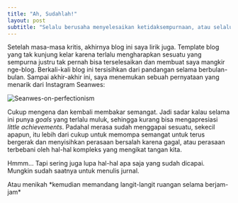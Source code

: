 ```yaml
---
title: "Ah, Sudahlah!"
layout: post
subtitle: "Selalu berusaha menyelesaikan ketidaksempurnaan, atau selalu dalam proses menyempurnakan yang sudah selesai?"
---
```


Setelah masa-masa kritis, akhirnya blog ini saya lirik juga. Template blog yang tak kunjung kelar karena terlalu mengharapkan sesuatu yang sempurna justru tak pernah bisa terselesaikan dan membuat saya mangkir nge-blog. Berkali-kali blog ini tersisihkan dari pandangan selama berbulan-bulan. Sampai akhir-akhir ini, saya menemukan sebuah pernyataan yang menarik dari Instagram Seanwes:

![Seanwes-on-perfectionism](https://i.imgur.com/C8guzJH.jpg)

Cukup mengena dan kembali membakar semangat. Jadi sadar kalau selama ini punya _goals_ yang terlalu muluk, sehingga kurang bisa mengapresiasi _little achievements_. Padahal merasa sudah menggapai sesuatu, sekecil apapun, itu lebih dari cukup untuk memompa semangat untuk terus bergerak dan menyisihkan perasaan bersalah karena gagal, atau perasaan terbebani oleh hal-hal kompleks yang mengikat tangan kita.

Hmmm... Tapi sering juga lupa hal-hal apa saja yang sudah dicapai. Mungkin sudah saatnya untuk menulis jurnal.

Atau menikah \*kemudian memandang langit-langit ruangan selama berjam-jam\*